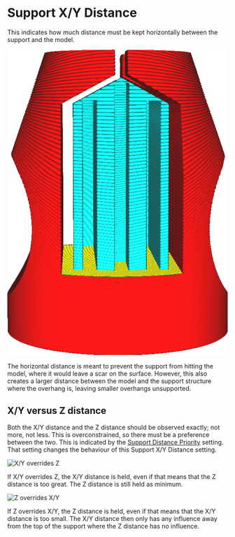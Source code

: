 Support X/Y Distance
====
This indicates how much distance must be kept horizontally between the support and the model.

![A horizontal gap between the support and the model](../images/support_xy_distance.png)

The horizontal distance is meant to prevent the support from hitting the model, where it would leave a scar on the surface. However, this also creates a larger distance between the model and the support structure where the overhang is, leaving smaller overhangs unsupported.

X/Y versus Z distance
----
Both the X/Y distance and the Z distance should be observed exactly; not more, not less. This is overconstrained, so there must be a preference between the two. This is indicated by the [Support Distance Priority](support_xy_overrides_z.md) setting. That setting changes the behaviour of this Support X/Y Distance setting.

![X/Y overrides Z](../images/support_xy_overrides_z.svg)

If X/Y overrides Z, the X/Y distance is held, even if that means that the Z distance is too great. The Z distance is still held as minimum.

![Z overrides X/Y](../images/support_z_overrides_xy.svg)

If Z overrides X/Y, the Z distance is held, even if that means that the X/Y distance is too small. The X/Y distance then only has any influence away from the top of the support where the Z distance has no influence.